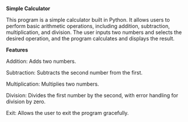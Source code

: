 **Simple Calculator**

This program is a simple calculator built in Python. It allows users to perform basic arithmetic operations, including addition, subtraction, multiplication, and division. The user inputs two numbers and selects the desired operation, and the program calculates and displays the result.

**Features**

Addition: Adds two numbers.

Subtraction: Subtracts the second number from the first.

Multiplication: Multiplies two numbers.

Division: Divides the first number by the second, with error handling for division by zero.

Exit: Allows the user to exit the program gracefully.

